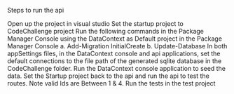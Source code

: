 Steps to run the api

Open up the project in visual studio
Set the startup project to CodeChallenge project
Run the following commands in the Package Manager Console using the DataContext as Default project in the Package Manager Console
  a. Add-Migration InitialCreate 
  b. Update-Database
In both appSettings files, in the DataContext console and api applications, set the default connections to the file path of the generated sqlite database in the CodeChallenge folder.
Run the DataContext console application to seed the data.
Set the Startup project back to the api and run the api to test the routes. Note valid Ids are Between 1 & 4. 
Run the tests in the test project
